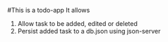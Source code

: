 #This is a todo-app
It allows 
1. Allow task to be added, edited or deleted 
2. Persist added task to a db.json using json-server

